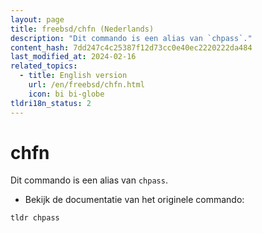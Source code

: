 ```yaml
---
layout: page
title: freebsd/chfn (Nederlands)
description: "Dit commando is een alias van `chpass`."
content_hash: 7dd247c4c25387f12d73cc0e40ec2220222da484
last_modified_at: 2024-02-16
related_topics:
  - title: English version
    url: /en/freebsd/chfn.html
    icon: bi bi-globe
tldri18n_status: 2
---
```

# chfn

Dit commando is een alias van `chpass`.

- Bekijk de documentatie van het originele commando:

`tldr chpass`
